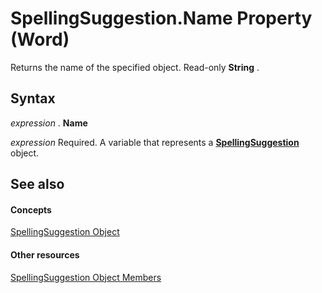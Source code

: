 
# SpellingSuggestion.Name Property (Word)

Returns the name of the specified object. Read-only  **String** .


## Syntax

 _expression_ . **Name**

 _expression_ Required. A variable that represents a **[SpellingSuggestion](39598da5-8c76-41f3-dcb6-1e1162b30f28.md)** object.


## See also


#### Concepts


[SpellingSuggestion Object](39598da5-8c76-41f3-dcb6-1e1162b30f28.md)
#### Other resources


[SpellingSuggestion Object Members](2dbcf5be-cf35-7878-5985-8212259a0408.md)

